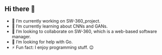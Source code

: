 ## Hi there 👋

<!--
**Arpite609/Arpite609** is a ✨ _special_ ✨ repository because its `README.md` (this file) appears on your GitHub profile.-->


- 🔭 I’m currently working on SW-360_project.
- 🌱 I’m currently learning about CNNs and GANs.
- 👯 I’m looking to collaborate on SW-360, which is a web-based software manager.
- 🤔 I’m looking for help with Go.
- ⚡ Fun fact: I enjoy programming stuff. 😉
